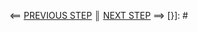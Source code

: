 [{]: <helper> (navStep)
⟸ <a href="step1.md">PREVIOUS STEP</a> <b>║</b> <a href="step3.md">NEXT STEP</a> ⟹
[}]: #